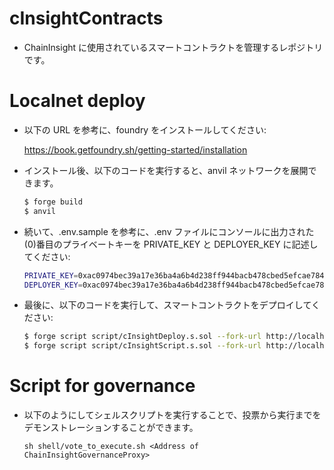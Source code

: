 # cInsightContracts

- ChainInsight に使用されているスマートコントラクトを管理するレポジトリです。

# Localnet deploy

- 以下の URL を参考に、foundry をインストールしてください:

  https://book.getfoundry.sh/getting-started/installation

- インストール後、以下のコードを実行すると、anvil ネットワークを展開できます。

  ```bash
  $ forge build
  $ anvil
  ```

- 続いて、.env.sample を参考に、.env ファイルにコンソールに出力された(0)番目のプライベートキーを PRIVATE_KEY と DEPLOYER_KEY に記述してください:

  ```bash
  PRIVATE_KEY=0xac0974bec39a17e36ba4a6b4d238ff944bacb478cbed5efcae784d7bf4f2ff80
  DEPLOYER_KEY=0xac0974bec39a17e36ba4a6b4d238ff944bacb478cbed5efcae784d7bf4f2ff80
  ```

- 最後に、以下のコードを実行して、スマートコントラクトをデプロイしてください:
  ```bash
  $ forge script script/cInsightDeploy.s.sol --fork-url http://localhost:8545 --broadcast
  $ forge script script/cInsightScript.s.sol --fork-url http://localhost:8545 --broadcast
  ```

# Script for governance

- 以下のようにしてシェルスクリプトを実行することで、投票から実行までをデモンストレーションすることができます。
  ```
  sh shell/vote_to_execute.sh <Address of ChainInsightGovernanceProxy>
  ```
